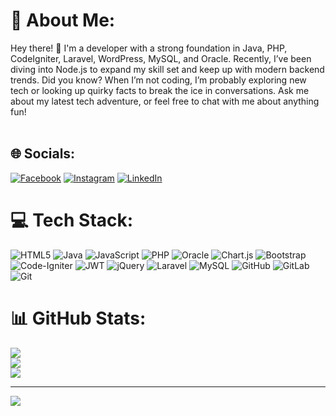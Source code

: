 # 💫 About Me:
Hey there! 👋 I'm a developer with a strong foundation in Java, PHP, CodeIgniter, Laravel, WordPress, MySQL, and Oracle. Recently, I’ve been diving into Node.js to expand my skill set and keep up with modern backend trends.   Did you know? When I’m not coding, I’m probably exploring new tech or looking up quirky facts to break the ice in conversations. Ask me about my latest tech adventure, or feel free to chat with me about anything fun!<br><br>


## 🌐 Socials:
[![Facebook](https://img.shields.io/badge/Facebook-%231877F2.svg?logo=Facebook&logoColor=white)](https://facebook.com/husnain.rafaqat) [![Instagram](https://img.shields.io/badge/Instagram-%23E4405F.svg?logo=Instagram&logoColor=white)](https://instagram.com/husnainrafaqat) [![LinkedIn](https://img.shields.io/badge/LinkedIn-%230077B5.svg?logo=linkedin&logoColor=white)](https://linkedin.com/in/husnainrafaqat) 

# 💻 Tech Stack:
![HTML5](https://img.shields.io/badge/html5-%23E34F26.svg?style=for-the-badge&logo=html5&logoColor=white) ![Java](https://img.shields.io/badge/java-%23ED8B00.svg?style=for-the-badge&logo=openjdk&logoColor=white) ![JavaScript](https://img.shields.io/badge/javascript-%23323330.svg?style=for-the-badge&logo=javascript&logoColor=%23F7DF1E) ![PHP](https://img.shields.io/badge/php-%23777BB4.svg?style=for-the-badge&logo=php&logoColor=white) ![Oracle](https://img.shields.io/badge/Oracle-F80000?style=for-the-badge&logo=oracle&logoColor=white) ![Chart.js](https://img.shields.io/badge/chart.js-F5788D.svg?style=for-the-badge&logo=chart.js&logoColor=white) ![Bootstrap](https://img.shields.io/badge/bootstrap-%238511FA.svg?style=for-the-badge&logo=bootstrap&logoColor=white) ![Code-Igniter](https://img.shields.io/badge/CodeIgniter-%23EF4223.svg?style=for-the-badge&logo=codeIgniter&logoColor=white) ![JWT](https://img.shields.io/badge/JWT-black?style=for-the-badge&logo=JSON%20web%20tokens) ![jQuery](https://img.shields.io/badge/jquery-%230769AD.svg?style=for-the-badge&logo=jquery&logoColor=white) ![Laravel](https://img.shields.io/badge/laravel-%23FF2D20.svg?style=for-the-badge&logo=laravel&logoColor=white) ![MySQL](https://img.shields.io/badge/mysql-4479A1.svg?style=for-the-badge&logo=mysql&logoColor=white) ![GitHub](https://img.shields.io/badge/github-%23121011.svg?style=for-the-badge&logo=github&logoColor=white) ![GitLab](https://img.shields.io/badge/gitlab-%23181717.svg?style=for-the-badge&logo=gitlab&logoColor=white) ![Git](https://img.shields.io/badge/git-%23F05033.svg?style=for-the-badge&logo=git&logoColor=white)
# 📊 GitHub Stats:
![](https://github-readme-stats.vercel.app/api?username=husnainrafaqat&theme=dark&hide_border=false&include_all_commits=true&count_private=true)<br/>
![](https://github-readme-streak-stats.herokuapp.com/?user=husnainrafaqat&theme=dark&hide_border=false)<br/>
![](https://github-readme-stats.vercel.app/api/top-langs/?username=husnainrafaqat&theme=dark&hide_border=false&include_all_commits=true&count_private=true&layout=compact)

---
[![](https://visitcount.itsvg.in/api?id=husnainrafaqat&icon=0&color=0)](https://visitcount.itsvg.in)

<!-- Proudly created with GPRM ( https://gprm.itsvg.in ) -->